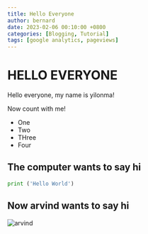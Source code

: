 ```yaml
---
title: Hello Everyone
author: bernard
date: 2023-02-06 00:10:00 +0800
categories: [Blogging, Tutorial]
tags: [google analytics, pageviews]
---
```


# HELLO EVERYONE

Hello everyone, my name is yilonma!

Now count with me!
* One
* Two
* THree
* Four

## The computer wants to say hi

```python
print ('Hello World')
```
## Now arvind wants to say hi

![arvind](/_site/assets/img/favicons/android-chrome-512x512.png)